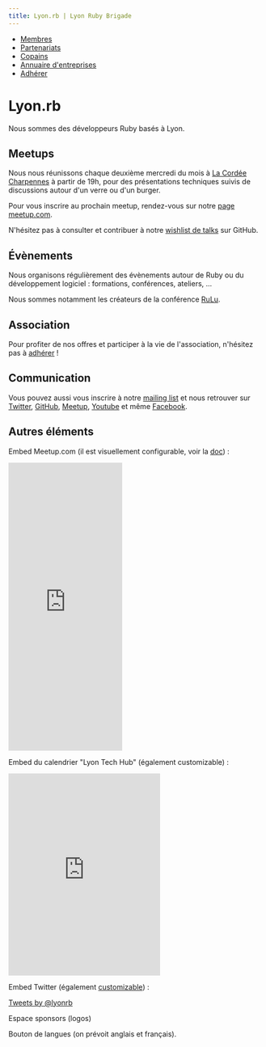 ```yaml
---
title: Lyon.rb | Lyon Ruby Brigade
---
```


* [Membres](members)
* [Partenariats](partnership)
* [Copains](friends)
* [Annuaire d'entreprises](companies)
* [Adhérer](signup)

# Lyon.rb

Nous sommes des développeurs Ruby basés à Lyon.

## Meetups

Nous nous réunissons chaque deuxième mercredi du mois à [La Cordée Charpennes](http://goo.gl/maps/lP3YX) à partir de 19h, pour des présentations techniques suivis de discussions autour d'un verre ou d'un burger.

Pour vous inscrire au prochain meetup, rendez-vous sur notre [page meetup.com](http://meetup.lyonrb.fr).

N'hésitez pas à consulter et contribuer à notre [wishlist de talks](https://github.com/lyonrb/wishlist/issues) sur GitHub.

## Évènements

Nous organisons régulièrement des évènements autour de Ruby ou du développement logiciel : formations, conférences, ateliers, ...

Nous sommes notamment les créateurs de la conférence [RuLu](http://rulu.eu).

## Association

Pour profiter de nos offres et participer à la vie de l'association, n'hésitez pas à [adhérer](http://lyonrb.fr/adherer) !

## Communication

Vous pouvez aussi vous inscrire à notre [mailing list](https://groups.google.com/forum/?hl=en#!forum/rubylyon) et nous retrouver sur [Twitter](https://twitter.com/lyonrb), [GitHub](https://github.com/lyonrb), [Meetup](http://www.meetup.com/Lyon-Ruby-Brigade), [Youtube](https://www.youtube.com/user/lyonrb) et même [Facebook](https://www.facebook.com/lyonrb).

## Autres éléments

Embed Meetup.com (il est visuellement configurable, voir la [doc](http://www.meetup.com/meetup_api/foundry)) :

<iframe width="225" height="570" src="http://meetu.ps/24LvVF" frameborder="0"></iframe>

Embed du calendrier "Lyon Tech Hub" (également customizable) :

<iframe src="https://www.google.com/calendar/embed?showNav=0&amp;showDate=0&amp;showPrint=0&amp;showTabs=0&amp;showCalendars=0&amp;showTz=0&amp;mode=AGENDA&amp;height=400&amp;wkst=2&amp;hl=fr&amp;bgcolor=%23ffffff&amp;src=ck2ruq6cqfch3t4gshbd6vdnd4%40group.calendar.google.com&amp;color=%235229A3&amp;ctz=Europe%2FParis" style=" border-width:0 " width="300" height="400" frameborder="0" scrolling="no"></iframe>

Embed Twitter (également [customizable](https://dev.twitter.com/docs/embedded-timelines#customization)) :

<a class="twitter-timeline" href="https://twitter.com/lyonrb" data-widget-id="403909461510615040">Tweets by @lyonrb</a>
<script>!function(d,s,id){var js,fjs=d.getElementsByTagName(s)[0],p=/^http:/.test(d.location)?'http':'https';if(!d.getElementById(id)){js=d.createElement(s);js.id=id;js.src=p+"://platform.twitter.com/widgets.js";fjs.parentNode.insertBefore(js,fjs);}}(document,"script","twitter-wjs");</script>

Espace sponsors (logos)

Bouton de langues (on prévoit anglais et français).
